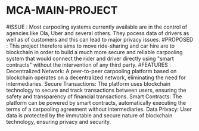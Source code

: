 # MCA-MAIN-PROJECT
#ISSUE : Most carpooling systems currently available are in the control of agencies like Ola, Uber and several others. They pocess data of drivers as well as of customers and this can lead to major privacy issues. 
#PROPOSED : This project therefore aims to move ride-sharing and car hire are to blockchain in order to build a much more secure and reliable carpooling system that would connect the rider and driver directly using "smart contracts" without the intervention of any third party.
#FEATURES : Decentralized Network: A peer-to-peer carpooling platform based on blockchain operates on a decentralized network, eliminating the need for intermediaries.
           Secure Transactions: The platform uses blockchain technology to secure and track transactions between users, ensuring the safety and transparency of financial transactions.
           Smart Contracts: The platform can be powered by smart contracts, automatically executing the terms of a carpooling agreement without intermediaries.
           Data Privacy: User data is protected by the immutable and secure nature of blockchain technology, ensuring privacy and security.
